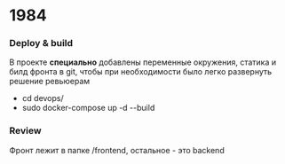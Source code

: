 
# 1984

### Deploy & build
В проекте **специально** добавлены переменные окружения, статика и билд фронта в git, чтобы при необходимости было легко развернуть решение ревьюерам

- cd devops/
- sudo docker-compose up -d --build

### Review
Фронт лежит в папке /frontend, остальное - это backend
